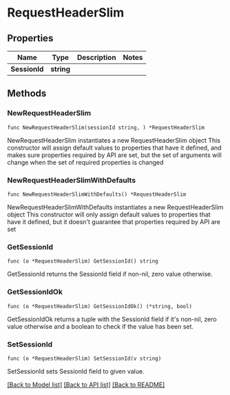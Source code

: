 # RequestHeaderSlim

## Properties

Name | Type | Description | Notes
------------ | ------------- | ------------- | -------------
**SessionId** | **string** |  | 

## Methods

### NewRequestHeaderSlim

`func NewRequestHeaderSlim(sessionId string, ) *RequestHeaderSlim`

NewRequestHeaderSlim instantiates a new RequestHeaderSlim object
This constructor will assign default values to properties that have it defined,
and makes sure properties required by API are set, but the set of arguments
will change when the set of required properties is changed

### NewRequestHeaderSlimWithDefaults

`func NewRequestHeaderSlimWithDefaults() *RequestHeaderSlim`

NewRequestHeaderSlimWithDefaults instantiates a new RequestHeaderSlim object
This constructor will only assign default values to properties that have it defined,
but it doesn't guarantee that properties required by API are set

### GetSessionId

`func (o *RequestHeaderSlim) GetSessionId() string`

GetSessionId returns the SessionId field if non-nil, zero value otherwise.

### GetSessionIdOk

`func (o *RequestHeaderSlim) GetSessionIdOk() (*string, bool)`

GetSessionIdOk returns a tuple with the SessionId field if it's non-nil, zero value otherwise
and a boolean to check if the value has been set.

### SetSessionId

`func (o *RequestHeaderSlim) SetSessionId(v string)`

SetSessionId sets SessionId field to given value.



[[Back to Model list]](../README.md#documentation-for-models) [[Back to API list]](../README.md#documentation-for-api-endpoints) [[Back to README]](../README.md)



